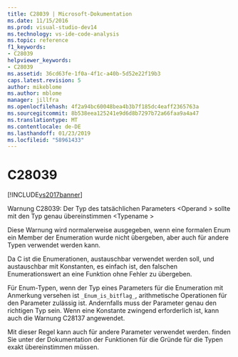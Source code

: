 ```yaml
---
title: C28039 | Microsoft-Dokumentation
ms.date: 11/15/2016
ms.prod: visual-studio-dev14
ms.technology: vs-ide-code-analysis
ms.topic: reference
f1_keywords:
- C28039
helpviewer_keywords:
- C28039
ms.assetid: 36cd63fe-1f0a-4f1c-a40b-5d52e22f19b3
caps.latest.revision: 5
author: mikeblome
ms.author: mblome
manager: jillfra
ms.openlocfilehash: 4f2a94bc60048bea4b3b7f185dc4eaff2365763a
ms.sourcegitcommit: 8b538eea125241e9d6d8b7297b72a66faa9a4a47
ms.translationtype: MT
ms.contentlocale: de-DE
ms.lasthandoff: 01/23/2019
ms.locfileid: "58961433"
---
```

# <a name="c28039"></a>C28039
[!INCLUDE[vs2017banner](../includes/vs2017banner.md)]

Warnung C28039: Der Typ des tatsächlichen Parameters \<Operand > sollte mit den Typ genau übereinstimmen \<Typename >  
  
 Diese Warnung wird normalerweise ausgegeben, wenn eine formalen Enum ein Member der Enumeration wurde nicht übergeben, aber auch für andere Typen verwendet werden kann.  
  
 Da C ist die Enumerationen, austauschbar verwendet werden soll, und austauschbar mit Konstanten, es einfach ist, den falschen Enumerationswert an eine Funktion ohne Fehler zu übergeben.  
  
 Für Enum-Typen, wenn der Typ eines Parameters für die Enumeration mit Anmerkung versehen ist `_Enum_is_bitflag_`, arithmetische Operationen für den Parameter zulässig ist. Andernfalls muss der Parameter genau den richtigen Typ sein. Wenn eine Konstante zwingend erforderlich ist, kann auch die Warnung C28137 angewendet.  
  
 Mit dieser Regel kann auch für andere Parameter verwendet werden. finden Sie unter der Dokumentation der Funktionen für die Gründe für die Typen exakt übereinstimmen müssen.
